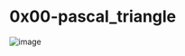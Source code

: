 # 0x00-pascal_triangle

![image](https://github.com/Ironlaydee/alx-interview/assets/113660966/de73781b-fa5e-4912-b83c-24dcfa63d18d)
